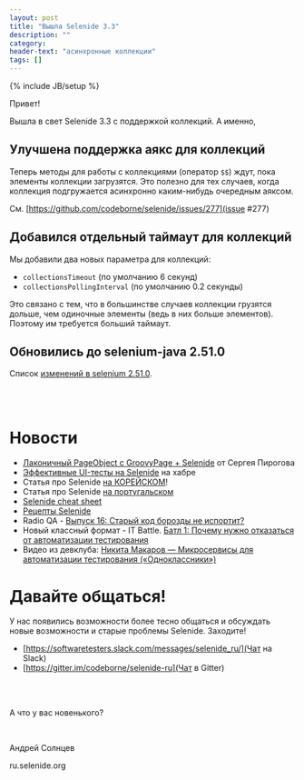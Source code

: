 ```yaml
---
layout: post
title: "Вышла Selenide 3.3"
description: ""
category:
header-text: "асинхронные коллекции"
tags: []
---
```

{% include JB/setup %}

Привет!

Вышла в свет Selenide 3.3 с поддержкой коллекций. А именно,

## Улучшена поддержка аякс для коллекций

Теперь методы для работы с коллекциями (оператор `$$`) ждут, пока элементы коллекции загрузятся.
Это полезно для тех случаев, когда коллекция подгружается асинхронно каким-нибудь очередным аяксом.

См. [https://github.com/codeborne/selenide/issues/277](issue #277)

## Добавился отдельный таймаут для коллекций
Мы добавили два новых параметра для коллекций:

  * `collectionsTimeout` (по умолчанию 6 секунд)
  * `collectionsPollingInterval` (по умолчанию 0.2 секунды)

Это связано с тем, что в большинстве случаев коллекции грузятся дольше, чем одиночные элементы (ведь в них больше элементов).
Поэтому им требуется больший таймаут.

## Обновились до selenium-java 2.51.0

Список [изменений в selenium 2.51.0](https://raw.githubusercontent.com/SeleniumHQ/selenium/master/java/CHANGELOG).

<br/>
<br/>

# Новости 

* [Лаконичный PageObject с GroovyPage + Selenide](http://automation-remarks.com/groovy-page/) от Сергея Пирогова
* [Эффективные UI-тесты на Selenide](https://habrahabr.ru/post/274071/) на хабре
* Статья про Selenide [на КОРЕЙСКОМ](http://hanmomhanda.github.io/2016/01/27/Selenide-%EA%BF%80%ED%8C%81/)!
* Статья про Selenide [на португальском](http://www.devmedia.com.br/api-selenide-desenvolvimento-de-testes-funcionais-em-java/33680)
* [Selenide cheat sheet](https://gist.github.com/mkpythonanywhereblog/947633ba1bf0bc239639)
* [Рецепты Selenide](http://selenide-recipes.blogspot.kr/2015/08/6-waits.html)
* Radio QA - [Выпуск 16: Старый код борозды не испортит?](http://radio-qa.com/vypusk-16-staryj-kod-borozdy-ne-isportit/)
* Новый классный формат - IT Battle. [Батл 1: Почему нужно отказаться от автоматизации тестирования](http://itbattle.ru/pochemu-nuzhno-otkazatsya-ot-avtomatizatsii-testirovaniya/)
* Видео из девклуба: [Никита Макаров — Микросервисы для автоматизации тестирования («Одноклассники»)](http://blog.devclub.eu/2016/01/02/microservices/)

# Давайте общаться!

У нас появились возможности более тесно общаться и обсуждать новые возможности и старые проблемы Selenide. Заходите!
 
* [https://softwaretesters.slack.com/messages/selenide_ru/](Чат на Slack)
* [https://gitter.im/codeborne/selenide-ru](Чат в Gitter)

<br/>
<br/>

А что у вас новенького?

<br/>

Андрей Солнцев

ru.selenide.org
